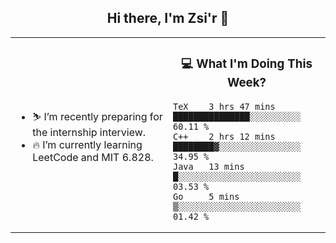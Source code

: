 <h2 align="center"> Hi there, I'm Zsi'r 👋 </h2>

<table>
    <tr>
        <td valign="center" width="50%">
            <ul>
                <li> ⛷️ I’m recently preparing for the internship interview.</li>
                <li> 🔥 I’m currently learning LeetCode and MIT 6.828.</li>
            </ul>
        </td>
       <td valign="top" width="50%">

<h3 align="center"> 💻 What I'm Doing This Week? </h3>

<!--START_SECTION:waka-->
```text
TeX    3 hrs 47 mins   ███████████████░░░░░░░░░░   60.11 % 
C++    2 hrs 12 mins   ████████▓░░░░░░░░░░░░░░░░   34.95 % 
Java   13 mins         █░░░░░░░░░░░░░░░░░░░░░░░░   03.53 % 
Go     5 mins          ▒░░░░░░░░░░░░░░░░░░░░░░░░   01.42 % 
```
<!--END_SECTION:waka-->
</td></tr>
</table>
